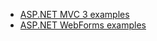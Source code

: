 * [ASP.NET MVC 3 examples](https://github.com/telerik/kendo-examples-asp-net-mvc)
* [ASP.NET WebForms examples](https://github.com/telerik/kendo-examples-asp-net)
